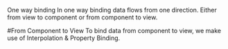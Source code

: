 One way binding
In one way binding data flows from one direction. Either from view to component or from component to view.

#From Component to View
To bind data from component to view, we make use of Interpolation & Property Binding.

